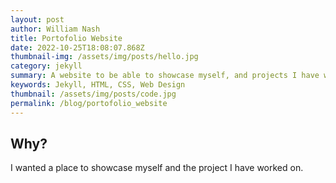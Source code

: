 ```yaml
---
layout: post
author: William Nash
title: Portofolio Website
date: 2022-10-25T18:08:07.868Z
thumbnail-img: /assets/img/posts/hello.jpg
category: jekyll
summary: A website to be able to showcase myself, and projects I have worked on
keywords: Jekyll, HTML, CSS, Web Design
thumbnail: /assets/img/posts/code.jpg
permalink: /blog/portofolio_website
---
```

## W﻿hy?

I﻿ wanted a place to showcase myself and the project I have worked on.